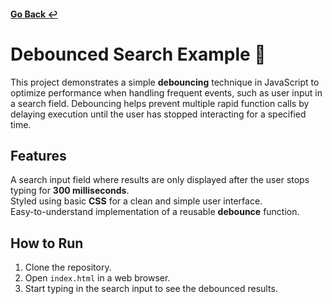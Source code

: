 #### [Go Back ↩](../README.md)
# Debounced Search Example 🎯

This project demonstrates a simple **debouncing** technique in JavaScript to optimize performance when handling frequent events, such as user input in a search field. Debouncing helps prevent multiple rapid function calls by delaying execution until the user has stopped interacting for a specified time.

## Features

A search input field where results are only displayed after the user stops typing for **300 milliseconds**.  
Styled using basic **CSS** for a clean and simple user interface.  
Easy-to-understand implementation of a reusable **debounce** function.

## How to Run

1. Clone the repository.
2. Open `index.html` in a web browser.
3. Start typing in the search input to see the debounced results.
